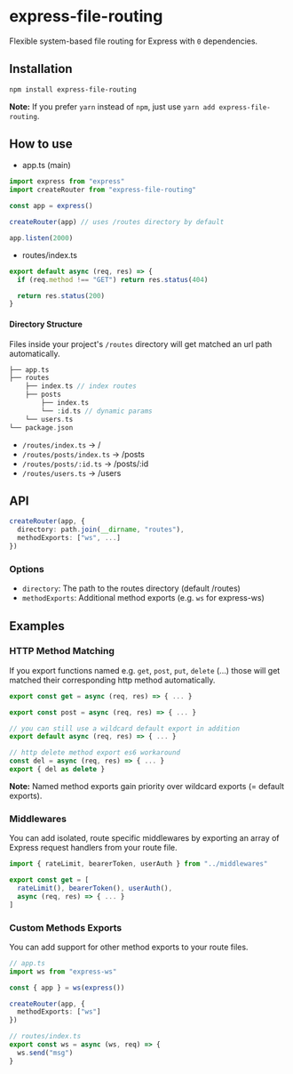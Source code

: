# express-file-routing

Flexible system-based file routing for Express with `0` dependencies.

## Installation

```bash
npm install express-file-routing
```

**Note:** If you prefer `yarn` instead of `npm`, just use `yarn add express-file-routing`.

## How to use

- app.ts (main)

```ts
import express from "express"
import createRouter from "express-file-routing"

const app = express()

createRouter(app) // uses /routes directory by default

app.listen(2000)
```

- routes/index.ts

```ts
export default async (req, res) => {
  if (req.method !== "GET") return res.status(404)

  return res.status(200)
}
```

#### Directory Structure

Files inside your project's `/routes` directory will get matched an url path automatically.

```php
├── app.ts
├── routes
    ├── index.ts // index routes
    ├── posts
        ├── index.ts
        └── :id.ts // dynamic params
    └── users.ts
└── package.json
```

- `/routes/index.ts` → /
- `/routes/posts/index.ts` → /posts
- `/routes/posts/:id.ts` → /posts/:id
- `/routes/users.ts` → /users

## API

```ts
createRouter(app, {
  directory: path.join(__dirname, "routes"),
  methodExports: ["ws", ...]
})
```

### Options

- `directory`: The path to the routes directory (default /routes)
- `methodExports`: Additional method exports (e.g. `ws` for express-ws)

## Examples

### HTTP Method Matching

If you export functions named e.g. `get`, `post`, `put`, `delete` (...) those will get matched their corresponding http method automatically.

```ts
export const get = async (req, res) => { ... }

export const post = async (req, res) => { ... }

// you can still use a wildcard default export in addition
export default async (req, res) => { ... }

// http delete method export es6 workaround
const del = async (req, res) => { ... }
export { del as delete }
```

**Note:** Named method exports gain priority over wildcard exports (= default exports).

### Middlewares

You can add isolated, route specific middlewares by exporting an array of Express request handlers from your route file.

```ts
import { rateLimit, bearerToken, userAuth } from "../middlewares"

export const get = [
  rateLimit(), bearerToken(), userAuth(),
  async (req, res) => { ... }
]
```

### Custom Methods Exports

You can add support for other method exports to your route files.

```ts
// app.ts
import ws from "express-ws"

const { app } = ws(express())

createRouter(app, {
  methodExports: ["ws"]
})

// routes/index.ts
export const ws = async (ws, req) => {
  ws.send("msg")
}
```
